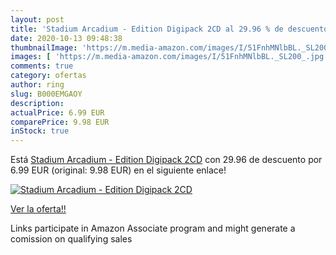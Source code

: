 ```yaml
---
layout: post
title: 'Stadium Arcadium - Edition Digipack 2CD al 29.96 % de descuento'
date: 2020-10-13 09:48:38
thumbnailImage: 'https://m.media-amazon.com/images/I/51FnhMNlbBL._SL200_.jpg'
images: [ 'https://m.media-amazon.com/images/I/51FnhMNlbBL._SL200_.jpg' ]
comments: true
category: ofertas
author: ring
slug: B000EMGAOY
description:
actualPrice: 6.99 EUR
comparePrice: 9.98 EUR
inStock: true
---
```


Está [Stadium Arcadium - Edition Digipack 2CD](https://www.amazon.fr/dp/B000EMGAOY/?tag=tolees0d-21) con 29.96 de descuento por 6.99 EUR (original: 9.98 EUR) en el siguiente enlace!

[![Stadium Arcadium - Edition Digipack 2CD](https://m.media-amazon.com/images/I/51FnhMNlbBL._SL200_.jpg)](https://www.amazon.fr/dp/B000EMGAOY/?tag=tolees0d-21)

[Ver la oferta!!](https://www.amazon.fr/dp/B000EMGAOY/?tag=tolees0d-21)

Links participate in Amazon Associate program and might generate a comission on qualifying sales


